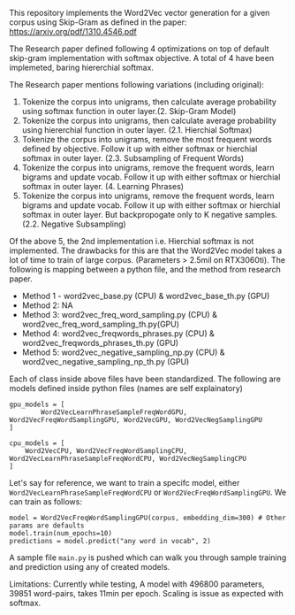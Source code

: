 This repository implements the Word2Vec vector generation for a given corpus using Skip-Gram as defined in the paper: https://arxiv.org/pdf/1310.4546.pdf

The Research paper defined following 4 optimizations on top of default skip-gram implementation with softmax objective. A total of 4 have been implemeted, baring hiererchial softmax.

The Research paper mentions following variations (including original):
  1. Tokenize the corpus into unigrams, then calculate average probability using softmax function in outer layer.(2. Skip-Gram Model)
  2. Tokenize the corpus into unigrams, then calculate average probability using hiererchial function in outer layer. (2.1. Hierchial Softmax)
  3. Tokenize the corpus into unigrams, remove the most frequent words defined by objective. Follow it up with either softmax or hierchial softmax in outer layer. (2.3. Subsampling of Frequent Words)
  4. Tokenize the corpus into unigrams, remove the frequent words, learn bigrams and update vocab. Follow it up with either softmax or hierchial softmax in outer layer. (4. Learning Phrases)
  5. Tokenize the corpus into unigrams, remove the frequent words, learn bigrams and update vocab. Follow it up with either softmax or hierchial softmax in outer layer. But backpropogate only to K negative samples. (2.2. Negative Subsampling)

Of the above 5, the 2nd implementation i.e. Hierchial softmax is not implemented. The drawbacks for this are that the Word2Vec model takes a lot of time to train of large corpus. (Parameters > 2.5mil on RTX3060ti). 
The following is mapping between a python file, and the method from research paper.

  - Method 1 - word2vec_base.py (CPU) & word2vec_base_th.py (GPU)
  - Method 2: NA
  - Method 3: word2vec_freq_word_sampling.py (CPU) & word2vec_freq_word_sampling_th.py(GPU)
  - Method 4: word2vec_freqwords_phrases.py (CPU) & word2vec_freqwords_phrases_th.py (GPU)
  - Method 5: word2vec_negative_sampling_np.py (CPU) & word2vec_negative_sampling_np_th.py (GPU)

Each of class inside above files have been standardized. The following are models defined inside python files (names are self explainatory)

```
gpu_models = [
        Word2VecLearnPhraseSampleFreqWordGPU, Word2VecFreqWordSamplingGPU, Word2VecGPU, Word2VecNegSamplingGPU
]

cpu_models = [
    Word2VecCPU, Word2VecFreqWordSamplingCPU, Word2VecLearnPhraseSampleFreqWordCPU, Word2VecNegSamplingCPU
]
```

Let's say for reference, we want to train a specifc model, either `Word2VecLearnPhraseSampleFreqWordCPU` or `Word2VecFreqWordSamplingGPU`. We can train as follows:

```
model = Word2VecFreqWordSamplingGPU(corpus, embedding_dim=300) # Other params are defaults
model.train(num_epochs=10)
predictions = model.predict("any word in vocab", 2)
```

A sample file `main.py` is pushed which can walk you through sample training and prediction using any of created models.

Limitations:
Currently while testing, A model with 496800 parameters, 39851 word-pairs, takes 11min per epoch. Scaling is issue as expected with softmax. 
